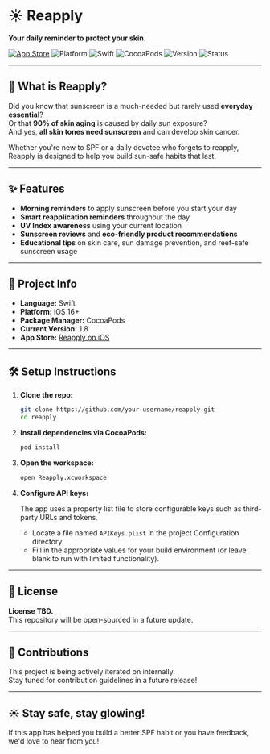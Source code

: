 # ☀️ Reapply

**Your daily reminder to protect your skin.**

[![App Store](https://img.shields.io/badge/App%20Store-Download-blue?logo=apple&style=flat)](https://apps.apple.com/be/app/reapply-sunscreen-timekeeper/id1451428485)
![Platform](https://img.shields.io/badge/platform-iOS%2016+-lightgrey)
![Swift](https://img.shields.io/badge/swift-5.7+-orange)
![CocoaPods](https://img.shields.io/badge/dependencies-CocoaPods-red)
![Version](https://img.shields.io/badge/version-1.8-blueviolet)
![Status](https://img.shields.io/badge/status-active-brightgreen)

---

## 📱 What is Reapply?

Did you know that sunscreen is a much-needed but rarely used **everyday essential**?  
Or that **90% of skin aging** is caused by daily sun exposure?  
And yes, **all skin tones need sunscreen** and can develop skin cancer.

Whether you're new to SPF or a daily devotee who forgets to reapply, Reapply is designed to help you build sun-safe habits that last.

---

## ✨ Features

- **Morning reminders** to apply sunscreen before you start your day
- **Smart reapplication reminders** throughout the day
- **UV Index awareness** using your current location
- **Sunscreen reviews** and **eco-friendly product recommendations**
- **Educational tips** on skin care, sun damage prevention, and reef-safe sunscreen usage

---

## 🔧 Project Info

- **Language:** Swift
- **Platform:** iOS 16+
- **Package Manager:** CocoaPods
- **Current Version:** 1.8
- **App Store:** [Reapply on iOS](https://apps.apple.com/be/app/reapply-sunscreen-timekeeper/id1451428485)

---

## 🛠 Setup Instructions

1. **Clone the repo:**
   ```bash
   git clone https://github.com/your-username/reapply.git
   cd reapply
   ```

2. **Install dependencies via CocoaPods:**
   ```bash
   pod install
   ```

3. **Open the workspace:**
   ```bash
   open Reapply.xcworkspace
   ```

4. **Configure API keys:**

   The app uses a property list file to store configurable keys such as third-party URLs and tokens.

   - Locate a file named `APIKeys.plist` in the project Configuration directory.
   - Fill in the appropriate values for your build environment (or leave blank to run with limited functionality).

---

## 📄 License

**License TBD.**  
This repository will be open-sourced in a future update.

---

## 🤝 Contributions

This project is being actively iterated on internally.  
Stay tuned for contribution guidelines in a future release!

---

## ☀️ Stay safe, stay glowing!

If this app has helped you build a better SPF habit or you have feedback, we'd love to hear from you!